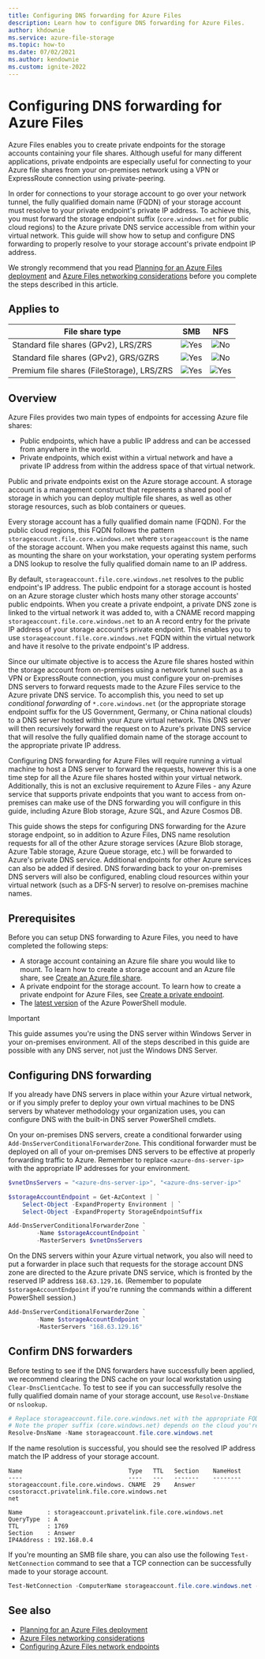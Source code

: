 ```yaml
---
title: Configuring DNS forwarding for Azure Files
description: Learn how to configure DNS forwarding for Azure Files.
author: khdownie
ms.service: azure-file-storage
ms.topic: how-to
ms.date: 07/02/2021
ms.author: kendownie
ms.custom: ignite-2022
---
```


# Configuring DNS forwarding for Azure Files
Azure Files enables you to create private endpoints for the storage accounts containing your file shares. Although useful for many different applications, private endpoints are especially useful for connecting to your Azure file shares from your on-premises network using a VPN or ExpressRoute connection using private-peering. 

In order for connections to your storage account to go over your network tunnel, the fully qualified domain name (FQDN) of your storage account must resolve to your private endpoint's private IP address. To achieve this, you must forward the storage endpoint suffix (`core.windows.net` for public cloud regions) to the Azure private DNS service accessible from within your virtual network. This guide will show how to setup and configure DNS forwarding to properly resolve to your storage account's private endpoint IP address.

We strongly recommend that you read [Planning for an Azure Files deployment](storage-files-planning.md) and [Azure Files networking considerations](storage-files-networking-overview.md) before you complete the steps described in this article.

## Applies to
| File share type | SMB | NFS |
|-|:-:|:-:|
| Standard file shares (GPv2), LRS/ZRS | ![Yes](../media/icons/yes-icon.png) | ![No](../media/icons/no-icon.png) |
| Standard file shares (GPv2), GRS/GZRS | ![Yes](../media/icons/yes-icon.png) | ![No](../media/icons/no-icon.png) |
| Premium file shares (FileStorage), LRS/ZRS | ![Yes](../media/icons/yes-icon.png) | ![Yes](../media/icons/yes-icon.png) |

## Overview
Azure Files provides two main types of endpoints for accessing Azure file shares: 
- Public endpoints, which have a public IP address and can be accessed from anywhere in the world.
- Private endpoints, which exist within a virtual network and have a private IP address from within the address space of that virtual network.

Public and private endpoints exist on the Azure storage account. A storage account is a management construct that represents a shared pool of storage in which you can deploy multiple file shares, as well as other storage resources, such as blob containers or queues.

Every storage account has a fully qualified domain name (FQDN). For the public cloud regions, this FQDN follows the pattern `storageaccount.file.core.windows.net` where `storageaccount` is the name of the storage account. When you make requests against this name, such as mounting the share on your workstation, your operating system performs a DNS lookup to resolve the fully qualified domain name to an IP address.

By default, `storageaccount.file.core.windows.net` resolves to the public endpoint's IP address. The public endpoint for a storage account is hosted on an Azure storage cluster which hosts many other storage accounts' public endpoints. When you create a private endpoint, a private DNS zone is linked to the virtual network it was added to, with a CNAME record mapping `storageaccount.file.core.windows.net` to an A record entry for the private IP address of your storage account's private endpoint. This enables you to use `storageaccount.file.core.windows.net` FQDN within the virtual network and have it resolve to the private endpoint's IP address.

Since our ultimate objective is to access the Azure file shares hosted within the storage account from on-premises using a network tunnel such as a VPN or ExpressRoute connection, you must configure your on-premises DNS servers to forward requests made to the Azure Files service to the Azure private DNS service. To accomplish this, you need to set up *conditional forwarding* of `*.core.windows.net` (or the appropriate storage endpoint suffix for the US Government, Germany, or China national clouds) to a DNS server hosted within your Azure virtual network. This DNS server will then recursively forward the request on to Azure's private DNS service that will resolve the fully qualified domain name of the storage account to the appropriate private IP address.

Configuring DNS forwarding for Azure Files will require running a virtual machine to host a DNS server to forward the requests, however this is a one time step for all the Azure file shares hosted within your virtual network. Additionally, this is not an exclusive requirement to Azure Files - any Azure service that supports private endpoints that you want to access from on-premises can make use of the DNS forwarding you will configure in this guide, including Azure Blob storage, Azure SQL, and Azure Cosmos DB.

This guide shows the steps for configuring DNS forwarding for the Azure storage endpoint, so in addition to Azure Files, DNS name resolution requests for all of the other Azure storage services (Azure Blob storage, Azure Table storage, Azure Queue storage, etc.) will be forwarded to Azure's private DNS service. Additional endpoints for other Azure services can also be added if desired. DNS forwarding back to your on-premises DNS servers will also be configured, enabling cloud resources within your virtual network (such as a DFS-N server) to resolve on-premises machine names. 

## Prerequisites
Before you can setup DNS forwarding to Azure Files, you need to have completed the following steps:

- A storage account containing an Azure file share you would like to mount. To learn how to create a storage account and an Azure file share, see [Create an Azure file share](storage-how-to-create-file-share.md).
- A private endpoint for the storage account. To learn how to create a private endpoint for Azure Files, see [Create a private endpoint](storage-files-networking-endpoints.md#create-a-private-endpoint).
- The [latest version](/powershell/azure/install-azure-powershell) of the Azure PowerShell module.

> [!Important]  
> This guide assumes you're using the DNS server within Windows Server in your on-premises environment. All of the steps described in this guide are possible with any DNS server, not just the Windows DNS Server.

## Configuring DNS forwarding
If you already have DNS servers in place within your Azure virtual network, or if you simply prefer to deploy your own virtual machines to be DNS servers by whatever methodology your organization uses, you can configure DNS with the built-in DNS server PowerShell cmdlets.

On your on-premises DNS servers, create a conditional forwarder using `Add-DnsServerConditionalForwarderZone`. This conditional forwarder must be deployed on all of your on-premises DNS servers to be effective at properly forwarding traffic to Azure. Remember to replace `<azure-dns-server-ip>` with the appropriate IP addresses for your environment.

```powershell
$vnetDnsServers = "<azure-dns-server-ip>", "<azure-dns-server-ip>"

$storageAccountEndpoint = Get-AzContext | `
    Select-Object -ExpandProperty Environment | `
    Select-Object -ExpandProperty StorageEndpointSuffix

Add-DnsServerConditionalForwarderZone `
        -Name $storageAccountEndpoint `
        -MasterServers $vnetDnsServers
```

On the DNS servers within your Azure virtual network, you also will need to put a forwarder in place such that requests for the storage account DNS zone are directed to the Azure private DNS service, which is fronted by the reserved IP address `168.63.129.16`. (Remember to populate `$storageAccountEndpoint` if you're running the commands within a different PowerShell session.)

```powershell
Add-DnsServerConditionalForwarderZone `
        -Name $storageAccountEndpoint `
        -MasterServers "168.63.129.16"
```

## Confirm DNS forwarders
Before testing to see if the DNS forwarders have successfully been applied, we recommend clearing the DNS cache on your local workstation using `Clear-DnsClientCache`. To test to see if you can successfully resolve the fully qualified domain name of your storage account, use `Resolve-DnsName` or `nslookup`.

```powershell
# Replace storageaccount.file.core.windows.net with the appropriate FQDN for your storage account.
# Note the proper suffix (core.windows.net) depends on the cloud you're deployed in.
Resolve-DnsName -Name storageaccount.file.core.windows.net
```

If the name resolution is successful, you should see the resolved IP address match the IP address of your storage account.

```Output
Name                              Type   TTL   Section    NameHost
----                              ----   ---   -------    --------
storageaccount.file.core.windows. CNAME  29    Answer     csostoracct.privatelink.file.core.windows.net
net

Name       : storageaccount.privatelink.file.core.windows.net
QueryType  : A
TTL        : 1769
Section    : Answer
IP4Address : 192.168.0.4
```

If you're mounting an SMB file share, you can also use the following `Test-NetConnection` command to see that a TCP connection can be successfully made to your storage account.

```PowerShell
Test-NetConnection -ComputerName storageaccount.file.core.windows.net -CommonTCPPort SMB
```

## See also
- [Planning for an Azure Files deployment](storage-files-planning.md)
- [Azure Files networking considerations](storage-files-networking-overview.md)
- [Configuring Azure Files network endpoints](storage-files-networking-endpoints.md)
